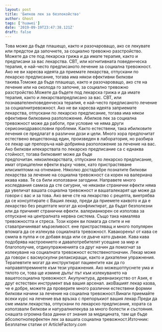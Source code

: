 ```yaml
---
layout: post
title: 'Билков лек за безпокойство'
author: Ghost
tags: ['huawei']
date: '2019-09-19T23:47:38.121Z'
draft: false
---
```


Това може да бъде плашещо, както и разочароващо, ако се лекувате или предстои да започнете, за социално тревожно разстройство. Можете да сте под лекарска грижа и да имате терапия, както и предписани за вас лекарства. CBT, или когнитивната поведенческа терапия, е най-често предписаното лечение за социална тревожност. Ако не ви харесва идеята да приемате лекарства, отпускани по лекарско предписание, тогава има някои ефективни билкови такива.Томоже да бъде плашещо, както и разочароващо, ако сте на лечение или на околода го започне, за социално тревожно разстройство.Можете да бъдете под лекарска грижа и да имате терапия, както и лекарствапредписано за вас. CBT, или познавателенповеденческа терапия, е най-често предписаното лечение за социалнитревожност. Ако не ви харесва идеята заприемате лекарства, отпускани по лекарско предписание, тогава има някои ефективни билковина разположение. Абилков лек за социална тревожност може да работи, при условие че няма други сериозниздравословни проблеми. Както естествени, така ибилковите лечения се предлагат в различни дози и цели. Много хора предпочитат естествено веществонад един, произведен в лаборатория, но разбира се лекар ще препоръча най-добрияна разположение за лечение на вас. Ако билкови илекарствата по лекарско предписание са с еднаква стойност, тогава билковият може да бъде предпочитан. някоилекарствата, отпускани по лекарско предписание, имат отрицателни ефекти върху човек, като пристрастяване илисимптоми на отнемане. Няколко достадобре познатите билкови лекарства за лечение на социална тревожност са корен на валериана икава кава. Те са били използвани загодини. Направете много изследвания самиза да сте сигурни, че някакви странични ефекти няма да увеличат вашата социална тревожност и вашаталекарят ще може да говори с вас и за това. Ако вече сте на лекарство с рецепта, виетрябва да се консултирате с Вашия лекар, преди да приемете каквото и да е лекарство без рецептате могат да конфликтират, да бъдат безполезни или да причинят странични ефекти. валерианкорен се използва за отпускане на централната нервна система. Също така намалява тревожността и стреса. Този корен ви помага да спите и не ставапричиняват мързеливост. ене пристрастяващ и много популярен впомага да се излекува социалната тревожност. Кавакоренът от кава се смила в пулпа и се добавя вода или се дъвче като дъвкае. Кава кава подобрява настроението и давапотребителят усещане за мир и благополучие, отдихупражненията са друг начин да помогнат за излекуване на социалната тревожност естественотоначин. Лекар може да говори с васмускулни релаксиращи, както и дихателни упражнения. Терапевтите могат да инструктират пациентите как да го направятпреминете към тези упражнения. Ако можешотпуснете ума и тялото си, това ще измине дълъг път към излекуването на вашетосоциална тревожност. Акупунктура, древнаизкуство от Азия, е друг естествен инструмент във вашия арсенал. акоВашият лекар казва, че е добре, можете да проверите много различни естествени формии билкови начини за лечение на социална тревожност.Винаги приемайте всеки курс на лечение във връзка с препоръкиот вашия лекар.Преди да сме имали лекарства, отпускани по лекарско предписание, хората са използвали билкови и натуралнилекува за много болести и състояния. снашата огромна база данни от знания за медицината, там ще бъде абсолютноперфектен лек за вашата социална тревожност.Източник: Безплатни статии от ArticleFactory.com
